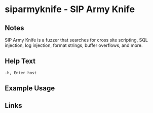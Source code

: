 # siparmyknife - SIP Army Knife

Notes
-------
SIP Army Knife is a fuzzer that searches for cross site scripting, SQL injection, log injection, format strings, buffer overflows, and more.


Help Text
-------
```
-h, Enter host
```

Example Usage
-------

Links
-------

